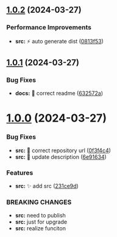 ## [1.0.2](https://github.com/ljtang2009/lint-use/compare/v1.0.1...v1.0.2) (2024-03-27)


### Performance Improvements

* **src:** :zap: auto generate dist ([0813f53](https://github.com/ljtang2009/lint-use/commit/0813f53629a04dce65d70be72a56a6b147da687a))

## [1.0.1](https://github.com/ljtang2009/lint-use/compare/v1.0.0...v1.0.1) (2024-03-27)


### Bug Fixes

* **docs:** :bug: correct readme ([632572a](https://github.com/ljtang2009/lint-use/commit/632572aaa00e7c80e6ff758d0dff884d9368b6cc))

# [1.0.0](https://github.com/ljtang2009/lint-use/compare/v0.0.1...v1.0.0) (2024-03-27)


### Bug Fixes

* **src:** :bug: correct repository url ([0f3f4c4](https://github.com/ljtang2009/lint-use/commit/0f3f4c4b7cb1e9c07432557cb4f7b00f5e487591))
* **src:** :bug: update description ([6e91634](https://github.com/ljtang2009/lint-use/commit/6e916340ec3f727ebf4ca724c9aed2c5f4ecd2fc))


### Features

* **src:** :sparkles: add src ([231ce9d](https://github.com/ljtang2009/lint-use/commit/231ce9d42e02bf7c0dd87d3951342771c71bda22))


### BREAKING CHANGES

* **src:** need to publish
* **src:** just for upgrade
* **src:** realize funciton
